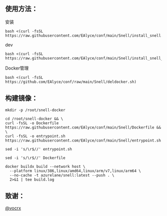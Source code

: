 ## 使用方法：
安装
```
bash <(curl -fsSL https://raw.githubusercontent.com/EAlyce/conf/main/Snell/install_snell.sh)
```
dev
```
bash <(curl -fsSL https://raw.githubusercontent.com/EAlyce/conf/main/Snell/install_snell_dev.sh)
```

Docker管理

```
bash <(curl -fsSL https://github.com/EAlyce/conf/raw/main/Snell/deldocker.sh)
```


## 构建镜像：

```
mkdir -p /root/snell-docker
```
```
cd /root/snell-docker && \
curl -fsSL -o Dockerfile https://raw.githubusercontent.com/EAlyce/conf/main/Snell/Dockerfile && \
curl -fsSL -o entrypoint.sh https://raw.githubusercontent.com/EAlyce/conf/main/Snell/entrypoint.sh

```
```
sed -i 's/\r$//' entrypoint.sh
```
```
sed -i 's/\r$//' Dockerfile
```

```
docker buildx build --network host \
  --platform linux/386,linux/amd64,linux/arm/v7,linux/arm64 \
  --no-cache -t azurelane/snell:latest --push . \
  2>&1 | tee build.log

```


 ## 致谢：
 [ @vocrx](https://github.com/vocrx)
